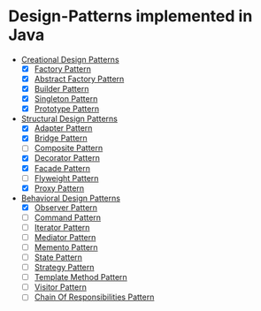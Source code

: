 # Design-Patterns implemented in Java
- [Creational Design Patterns](src/main/java/creational)
    - [X] [Factory Pattern](factory)
    - [X] [Abstract Factory Pattern](abstract_factory)
    - [X] [Builder Pattern](builder)
    - [X] [Singleton Pattern](builder)
    - [X] [Prototype Pattern](prototype)
- [Structural Design Patterns](src/main/java/structural)
    - [x] [Adapter Pattern](adapter)
    - [x] [Bridge Pattern](bridge)
    - [ ] [Composite Pattern](composite)
    - [x] [Decorator Pattern](decorator)
    - [x] [Facade Pattern](facade)
    - [ ] [Flyweight Pattern](flyweight)
    - [x] [Proxy Pattern](proxy)
- [Behavioral Design Patterns](src/main/java/behavioral)
    - [x] [Observer Pattern](observer)
    - [ ] [Command Pattern](command)
    - [ ] [Iterator Pattern](iterator)
    - [ ] [Mediator Pattern](mediator)
    - [ ] [Memento Pattern](memento)
    - [ ] [State Pattern](state)
    - [ ] [Strategy Pattern](strategy)
    - [ ] [Template Method Pattern](template_method)
    - [ ] [Visitor Pattern](visitor)
    - [ ] [Chain Of Responsibilities Pattern](chain_of_responsibilites)